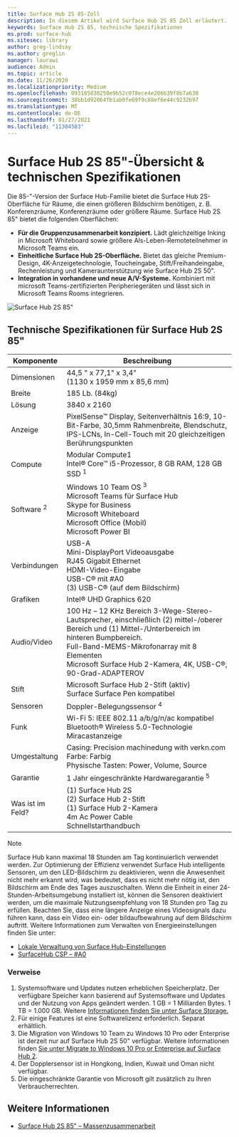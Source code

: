 ```yaml
---
title: Surface Hub 2S 85-Zoll
description: In diesem Artikel wird Surface Hub 2S 85 Zoll erläutert.
keywords: Surface Hub 2S 85, technische Spezifikationen
ms.prod: surface-hub
ms.sitesec: library
author: greg-lindsay
ms.author: greglin
manager: laurawi
audience: Admin
ms.topic: article
ms.date: 11/26/2020
ms.localizationpriority: Medium
ms.openlocfilehash: 093185838250e9b52c078ece4e206639f8b7a630
ms.sourcegitcommit: 38bb1d92064fb1ab0fe69f9c88ef6e44c9232b97
ms.translationtype: MT
ms.contentlocale: de-DE
ms.lasthandoff: 01/27/2021
ms.locfileid: "11304503"
---
```

# Surface Hub 2S 85"-Übersicht & technischen Spezifikationen

Die 85-"-Version der Surface Hub-Familie bietet die Surface Hub 2S-Oberfläche für Räume, die einen größeren Bildschirm benötigen, z. B. Konferenzräume, Konferenzräume oder größere Räume. Surface Hub 2S 85" bietet die folgenden Oberflächen:

- **Für die Gruppenzusammenarbeit konzipiert.** Lädt gleichzeitige Inking in Microsoft Whiteboard sowie größere Als-Leben-Remoteteilnehmer in Microsoft Teams ein.
- **Einheitliche Surface Hub 2S-Oberfläche.** Bietet das gleiche Premium-Design, 4K-Anzeigetechnologie, Toucheingabe, Stift/Freihandeingabe, Rechenleistung und Kameraunterstützung wie Surface Hub 2S 50".
- **Integration in vorhandene und neue A/V-Systeme.** Kombiniert mit microsoft Teams-zertifizierten Peripheriegeräten und lässt sich in Microsoft Teams Rooms integrieren.

![Surface Hub 2S 85"](images/hub-2s-85.png)

## Technische Spezifikationen für Surface Hub 2S 85"

| Komponente    | Beschreibung                                                                                                                                                                                                                                         |
| ----------------- | --------------------------------------------------------------------------------------------------------------------------------------------------------------------------------------------------------------------------------------------------------- |
| Dimensionen        | 44,5 " x 77,1" x 3,4"<br>(1130 x 1959 mm x 85,6 mm)                                                                                                                                                                                                        |
| Breite            | 185 Lb. (84kg)                                                                                                                                                                                                                                            |
| Lösung        | 3840 x 2160                                                                                                                                                                                                                                               |
| Anzeige           | PixelSense™ Display, Seitenverhältnis 16:9, 10-Bit-Farbe, 30,5mm Rahmenbreite, Blendschutz, IPS-LCNs, In-Cell-Touch mit 20 gleichzeitigen Berührungspunkten                                                                                                           |
| Compute           | Modular Compute1<br>Intel® Core™ i5-Prozessor, 8 GB RAM, 128 GB SSD <sup> 1</sup>                                                                                                                                                      |
| Software <sup> 2</sup>         | Windows 10 Team OS <sup> 3</sup><br>Microsoft Teams für Surface Hub<br>Skype for Business<br>Microsoft Whiteboard<br>Microsoft Office (Mobil)<br>Microsoft Power BI                                                                                                   |
| Verbindungen       | USB-A<br>Mini-DisplayPort Videoausgabe<br>RJ45 Gigabit Ethernet<br>HDMI-Video-Eingabe<br>USB-C® mit #A0<br>(3) USB-C® (auf dem Bildschirm)                                                                                                           |
| Grafiken          | Intel® UHD Graphics 620                                                                                                                                                                                                                                   |
| Audio/Video       | 100 Hz – 12 KHz Bereich 3-Wege-Stereo-Lautsprecher, einschließlich (2) mittel-/oberer Bereich und (1) Mittel-/Unterbereich im hinteren Bumpbereich. <br>Full-Band-MEMS-Mikrofonarray mit 8 Elementen<br>Microsoft Surface Hub 2-Kamera, 4K, USB-C®, 90-Grad-ADAPTEROV |
| Stift               | Microsoft Surface Hub 2-Stift (aktiv)<br>Surface Surface Pen kompatibel                                                                                                                                                                                       |
| Sensoren           | Doppler-Belegungssensor <sup> 4</sup>                                                                                                                                                                                                                                 |
| Funk          | Wi-Fi 5: IEEE 802.11 a/b/g/n/ac kompatibel<br>Bluetooth® Wireless 5.0-Technologie<br>Miracastanzeige                                                                                                                                                      |
| Umgestaltung          | Casing: Precision machinedung with verkn.com<br>Farbe: Farbig<br>Physische Tasten: Power, Volume, Source                                                                                                                            |
| Garantie         | 1 Jahr eingeschränkte Hardwaregarantie <sup> 5</sup>                                                                                                                                                                                                                          |
| Was ist im Feld? | (1) Surface Hub 2S<br>(2) Surface Hub 2-Stift<br>(1) Surface Hub 2-Kamera<br>4m Ac Power Cable<br>Schnellstarthandbuch                                                                                                                                         |

> [!NOTE]
> Surface Hub kann maximal 18 Stunden am Tag kontinuierlich verwendet werden. Zur Optimierung der Effizienz verwendet Surface Hub intelligente Sensoren, um den LED-Bildschirm zu deaktivieren, wenn die Anwesenheit nicht mehr erkannt wird, was bedeutet, dass es nicht mehr nötig ist, den Bildschirm am Ende des Tages auszuschalten. Wenn die Einheit in einer 24-Stunden-Arbeitsumgebung installiert ist, können die Sensoren deaktiviert werden, um die maximale Nutzungsempfehlung von 18 Stunden pro Tag zu erfüllen. Beachten Sie, dass eine längere Anzeige eines Videosignals dazu führen kann, dass ein Video ein- oder bildaufbewahrung auf dem Bildschirm auftritt. Weitere Informationen zum Verwalten von Energieeinstellungen finden Sie unter:
>
> - [Lokale Verwaltung von Surface Hub-Einstellungen](local-management-surface-hub-settings.md)
> - [SurfaceHub CSP – #A0](https://docs.microsoft.com/windows/client-management/mdm/surfacehub-csp)
### Verweise

1. Systemsoftware und Updates nutzen erheblichen Speicherplatz. Der verfügbare Speicher kann basierend auf Systemsoftware und Updates und der Nutzung von Apps geändert werden. 1 GB = 1 Milliarden Bytes. 1 TB = 1.000 GB. Weitere [Informationen finden Sie unter Surface Storage.](https://www.surface.com/storage)
2. Für einige Features ist eine Softwarelizenz erforderlich. Separat erhältlich.
3. Die Migration von Windows 10 Team zu Windows 10 Pro oder Enterprise ist derzeit nur auf Surface Hub 2S 50" verfügbar. Weitere Informationen finden [Sie unter Migrate to Windows 10 Pro or Enterprise auf Surface Hub 2](https://docs.microsoft.com/surface-hub/surface-hub-2s-migrate-os).
4. Der Dopplersensor ist in Hongkong, Indien, Kuwait und Oman nicht verfügbar.
5. Die eingeschränkte Garantie von Microsoft gilt zusätzlich zu Ihren Verbraucherrechten. 

## Weitere Informationen

- [Surface Hub 2S 85" – Massenzusammenarbeit](https://techcommunity.microsoft.com/t5/surface-it-pro-blog/surface-hub-2s-85-quot-collaboration-at-a-massive-scale/ba-p/1669717)
